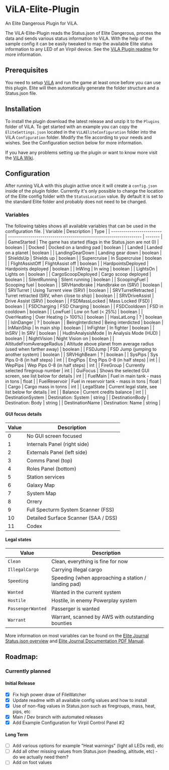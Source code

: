 # ViLA-Elite-Plugin
An Elite Dangerous Plugin for ViLA.

The ViLA-Elite-Plugin reads the Status.json of Elite Dangerous, process the data and sends various status information to ViLA. With the help of the sample config it can be easily tweaked to map the available Elite status information to any LED of an Virpil device. See the [ViLA Plugin readme](https://github.com/charliefoxtwo/ViLA) for more information.

## Prerequisites

You need to setup [ViLA](https://github.com/charliefoxtwo/ViLA) and run the game at least once before you can use this plugin. Elite will then automatically generate the folder structure and a Status.json file.

## Installation

To install the plugin download the latest release and unzip it to the `Plugins` folder of ViLA. To get started with an example you can copy the `EliteSettings.json` located in the `ViLAEliteConfiguration` folder into the ViLA `Configuration` folder. Modify the file according to your needs and wishes. See the Configuration section below for more information.

If you have any problems setting up the plugin or want to know more visit the [ViLA Wiki](https://github.com/charliefoxtwo/ViLA/wiki/Plugins).

## Configuration

After running ViLA with this plugin active once it will create a `config.json` inside of the plugin folder. Currently it's only possible to change the location of the Elite config folder with the `StatusLocation` value. By default it is set to the standard Elite folder and probably does not need to be changed.

### Variables

The following tables shows all available variables that can be used in the configuration file.
| Variable                  | Description                                                        | Type    |
| ------------------------- | ------------------------------------------------------------------ | ------- |
| GameStarted               | The game has started (flags in the Status.json are not 0)          | boolean |
| Docked                    | Docked on a landing pad                                            | boolean |
| Landed                    | Landed on a planet                                                 | boolean |
| LandingGearDown           | Landing gear down                                                  | boolean |
| ShieldsUp                 | Shields up                                                         | boolean |
| Supercruise               | In Supercruise                                                     | boolean |
| FlightAssistOff           | FlightAssist off                                                   | boolean |
| HardpointsDeployed        | Hardpoints deployed                                                | boolean |
| InWing                    | In wing                                                            | boolean |
| LightsOn                  | Lights on                                                          | boolean |
| CargoScoopDeployed        | Cargo scoop deployed                                               | boolean |
| SilentRunning             | Silent running                                                     | boolean |
| ScoopingFuel              | Scooping fuel                                                      | boolean |
| SRVHandbrake              | Handbrake on (SRV)                                                 | boolean |
| SRVTurret                 | Using Turrent view (SRV)                                           | boolean |
| SRVTurretRetracted        | Turret retracted (SRV, when close to ship)                         | boolean |
| SRVDriveAssist            | Drive Assist (SRV)                                                 | boolean |
| FSDMassLocked             | Mass Locked (FSD)                                                  | boolean |
| FSDCharging               | FSD Charging                                                       | boolean |
| FSDCooldown               | FSD in cooldown                                                    | boolean |
| LowFuel                   | Low on fuel (< 25%)                                                | boolean |
| OverHeating               | Over Heating (> 100%)                                              | boolean |
| HasLatLong                | ?                                                                  | boolean |
| IsInDanger                | ?                                                                  | boolean |
| BeingInterdicted          | Being interdicted                                                  | boolean |
| InMainShip                | In main ship                                                       | boolean |
| InFighter                 | In fighter                                                         | boolean |
| InSRV                     | In SRV                                                             | boolean |
| HudInAnalysisMode         | In Analysis Mode (HUD)                                             | boolean |
| NightVision               | Night Vision on                                                    | boolean |
| AltitudeFromAverageRadius | Altitude above planet from average radius (used when farther away) | boolean |
| FSDJump                   | FSD Jump (jumping to another system)                               | boolean |
| SRVHighBeam               | ?                                                                  | boolean |
| SysPips                   | Sys Pips 0-8 (in half steps)                                       | int     |
| EngPips                   | Eng Pips 0-8 (in half steps)                                       | int     |
| WepPips                   | Wep Pips 0-8 (in half steps)                                       | int     |
| FireGroup                 | Currently selected firegroup number                                | int     |
| GuiFocus                  | Shows the selected GUI screen, see list below for details          | int     |
| FuelMain                  | Fuel in main tank - mass in tons                                   | float   |
| FuelReservoir             | Fuel in reservoir tank - mass in tons                              | float   |
| Cargo                     | Cargo mass in tonns                                                | int     |
| LegalState                | Current legal state, see list below for details                    | int     |
| Balance                   | Current credits balance                                            | int     |
| DestinationSystem         | Destination: System                                                | string  |
| DestinationBody           | Destination: Body                                                  | string  |
| DestinationName           | Destination: Name                                                  | string  |


#### GUI focus details

| Value | Description                          |
| ----- | ------------------------------------ |
| 0     | No GUI screen focused                |
| 1     | Internals Panel (right side)         |
| 2     | Externals Panel (left side)          |
| 3     | Comms Panel (top)                    |
| 4     | Roles Panel (bottom)                 |
| 5     | Station services                     |
| 6     | Galaxy Map                           |
| 7     | System Map                           |
| 8     | Orrery                               |
| 9     | Full Specturm System Scanner (FSS)   |
| 10    | Detailed Surface Scanner (SAA / DSS) |
| 11    | Codex                                |

#### Legal states


| Value             | Description                                         |
| ----------------- | --------------------------------------------------- |
| `Clean`           | Clean, everything is fine for now                   |
| `IllegalCargo`    | Carrying illegal cargo                              |
| `Speeding`        | Speeding (when approaching a station / landing pad) |
| `Wanted`          | Wanted in the current system                        |
| `Hostile`         | Hostile, in enemy Powerplay system                  |
| `PassengerWanted` | Passerger is wanted                                 |
| `Warrant`         | Warrant, scanned by AWS with outstanding bounties   |



More information on most variables can be found on the [Elite Journal Status.json overview](https://elite-journal.readthedocs.io/en/latest/Status%20File/#status-file) and [Elite Journal Documentation PDF Manual](https://hosting.zaonce.net/community/journal/v32/Journal_Manual-v32.pdf).

## Roadmap:

### Currently planned

#### Initial Release

- [x] Fix high power draw of FileWatcher
- [x] Update readme with all available config values and how to install
- [x] Use of non-flag values in Status.json such as firegroups, mass, heat, pips, etc
- [x] Main / Dev branch with automated releases
- [x] Add Example Configuration for Virpil Control Panel #2

#### Long Term

- [ ] Add various options for example "Heat warnings" (light all LEDs red), etc
- [ ] Add all other missing values from Status.json (heading, altitude, etc) - do we actually need them?
- [ ] Add on foot values
